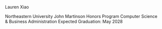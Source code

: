 Lauren Xiao

Northeastern University
John Martinson Honors Program 
  Computer Science & Business Administration 
Expected Graduation: May 2028

